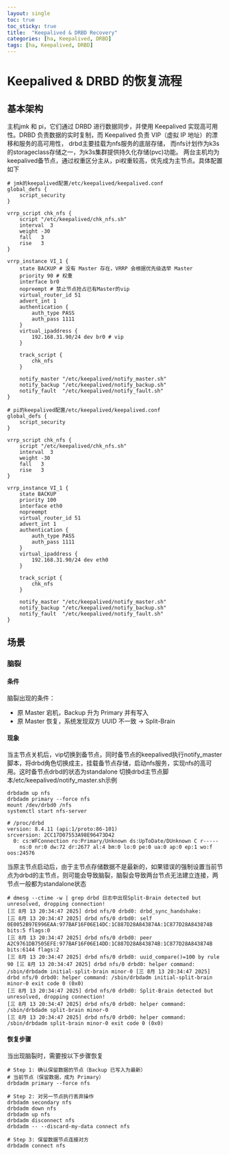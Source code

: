 ```yaml
---
layout: single
toc: true
toc_sticky: true
title:  "Keepalived & DRBD Recovery"
categories: [ha, Keepalived, DRBD]
tags: [ha, Keepalived, DRBD]
---
```


# Keepalived & DRBD 的恢复流程
## 基本架构
主机jmk 和 pi，它们通过 DRBD 进行数据同步，并使用 Keepalived 实现高可用性。DRBD 负责数据的实时复制，而 Keepalived 负责 VIP（虚拟 IP 地址）的漂移和服务的高可用性， drbd主要挂载为nfs服务的底层存储， 而nfs计划作为k3s的storageclass存储之一，为k3s集群提供持久化存储(pvc)功能。
两台主机均为keepalived备节点，通过权重区分主从，pi权重较高，优先成为主节点。具体配置如下
```
# jmk的keepalived配置/etc/keepalived/keepalived.conf
global_defs {
    script_security
}

vrrp_script chk_nfs {
    script "/etc/keepalived/chk_nfs.sh"
    interval  3
    weight -30
    fall   3
    rise   3
}

vrrp_instance VI_1 {
    state BACKUP # 没有 Master 存在，VRRP 会根据优先级选举 Master
    priority 90 # 权重
    interface br0
    nopreempt # 禁止节点抢占已有Master的vip
    virtual_router_id 51
    advert_int 1
    authentication {
        auth_type PASS
        auth_pass 1111
    }
    virtual_ipaddress {
        192.168.31.90/24 dev br0 # vip
    }

    track_script {
        chk_nfs
    }

    notify_master "/etc/keepalived/notify_master.sh"
    notify_backup "/etc/keepalived/notify_backup.sh"
    notify_fault  "/etc/keepalived/notify_fault.sh"
}
``` 
```
# pi的keepalived配置/etc/keepalived/keepalived.conf
global_defs {
    script_security
}

vrrp_script chk_nfs {
    script "/etc/keepalived/chk_nfs.sh"
    interval  3
    weight -30
    fall   3
    rise   3
}

vrrp_instance VI_1 {
    state BACKUP
    priority 100
    interface eth0
    nopreempt
    virtual_router_id 51
    advert_int 1
    authentication {
        auth_type PASS
        auth_pass 1111
    }
    virtual_ipaddress {
        192.168.31.90/24 dev eth0
    }

    track_script {
        chk_nfs
    }

    notify_master "/etc/keepalived/notify_master.sh"
    notify_backup "/etc/keepalived/notify_backup.sh"
    notify_fault  "/etc/keepalived/notify_fault.sh"
}
```
## 场景
### 脑裂
#### 条件
脑裂出现的条件：
* 原 Master 宕机，Backup 升为 Primary 并有写入
* 原 Master 恢复，系统发现双方 UUID 不一致 → Split-Brain
#### 现象
当主节点关机后，vip切换到备节点，同时备节点的keepalived执行notify_master脚本，将drbd角色切换成主，挂载备节点存储，启动nfs服务，实现nfs的高可用。这时备节点drbd的状态为standalone
切换drbd主节点脚本/etc/keepalived/notify_master.sh示例
```
drbdadm up nfs
drbdadm primary --force nfs
mount /dev/drbd0 /nfs
systemctl start nfs-server
```
```
# /proc/drbd
version: 8.4.11 (api:1/proto:86-101)
srcversion: 2CC17D07553A98E96473D42
  0: cs:WFConnection ro:Primary/Unknown ds:UpToDate/DUnknown C r-----
    ns:0 nr:0 dw:72 dr:2677 al:4 bm:0 lo:0 pe:0 ua:0 ap:0 ep:1 wo:f oos:24576
```

当原主节点启动后，由于主节点存储数据不是最新的，如果错误的强制设置当前节点为drbd的主节点，则可能会导致脑裂，脑裂会导致两台节点无法建立连接，两节点一般都为standalone状态
```
# dmesg --ctime -w | grep drbd 日志中出现Split-Brain detected but unresolved, dropping connection!
[三 8月 13 20:34:47 2025] drbd nfs/0 drbd0: drbd_sync_handshake: 
[三 8月 13 20:34:47 2025] drbd nfs/0 drbd0: self 0E0052B97E996EAA:977BAF16F06E14DC:1C887D28A843874A:1C877D28A843874B bits:5 flags:0 
[三 8月 13 20:34:47 2025] drbd nfs/0 drbd0: peer A2C9761DB7505EFE:977BAF16F06E14DD:1C887D28A843874B:1C877D28A843874B bits:6144 flags:2 
[三 8月 13 20:34:47 2025] drbd nfs/0 drbd0: uuid_compare()=100 by rule 90 [三 8月 13 20:34:47 2025] drbd nfs/0 drbd0: helper command: /sbin/drbdadm initial-split-brain minor-0 [三 8月 13 20:34:47 2025] drbd nfs/0 drbd0: helper command: /sbin/drbdadm initial-split-brain minor-0 exit code 0 (0x0) 
[三 8月 13 20:34:47 2025] drbd nfs/0 drbd0: Split-Brain detected but unresolved, dropping connection! 
[三 8月 13 20:34:47 2025] drbd nfs/0 drbd0: helper command: /sbin/drbdadm split-brain minor-0 
[三 8月 13 20:34:47 2025] drbd nfs/0 drbd0: helper command: /sbin/drbdadm split-brain minor-0 exit code 0 (0x0)
```

#### 恢复步骤
当出现脑裂时，需要按以下步骤恢复
```
# Step 1: 确认保留数据的节点（Backup 已写入为最新）
# 当前节点（保留数据，成为 Primary）
drbdadm primary --force nfs

# Step 2: 对另一节点执行丢弃操作
drbdadm secondary nfs
drbdadm down nfs
drbdadm up nfs
drbdadm disconnect nfs
drbdadm -- --discard-my-data connect nfs

# Step 3: 保留数据节点连接对方
drbdadm connect nfs
```